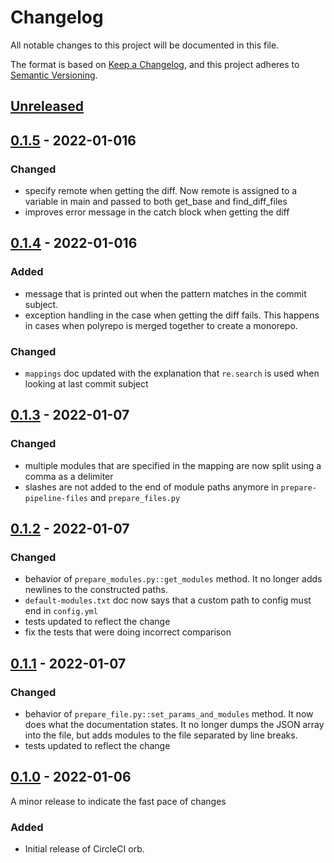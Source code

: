 # Changelog
All notable changes to this project will be documented in this file.

The format is based on [Keep a Changelog](https://keepachangelog.com/en/1.0.0/),
and this project adheres to [Semantic Versioning](https://semver.org/spec/v2.0.0.html).

## [Unreleased]

## [0.1.5] - 2022-01-016
### Changed
- specify remote when getting the diff. Now remote is assigned to a variable in main and passed to both get_base and
  find_diff_files
- improves error message in the catch block when getting the diff

## [0.1.4] - 2022-01-016
### Added
- message that is printed out when the pattern matches in the commit subject.
- exception handling in the case when getting the diff fails. This happens in cases when polyrepo is merged together
  to create a monorepo.

### Changed
- `mappings` doc updated with the explanation that `re.search` is used when looking at last commit subject


## [0.1.3] - 2022-01-07
### Changed
- multiple modules that are specified in the mapping are now split using a comma as a delimiter
- slashes are not added to the end of module paths anymore in `prepare-pipeline-files` and `prepare_files.py`

## [0.1.2] - 2022-01-07
### Changed
- behavior of `prepare_modules.py::get_modules` method. It no longer adds newlines to the constructed paths.
- `default-modules.txt` doc now says that a custom path to config must end in `config.yml`
- tests updated to reflect the change
- fix the tests that were doing incorrect comparison

## [0.1.1] - 2022-01-07
### Changed
- behavior of `prepare_file.py::set_params_and_modules` method. It now does what the documentation states.
  It no longer dumps the JSON array into the file, but adds modules to the file separated by line breaks.
- tests updated to reflect the change

## [0.1.0] - 2022-01-06
A minor release to indicate the fast pace of changes
### Added
- Initial release of CircleCI orb.

[Unreleased]: https://github.com/a-genius/monorepo-orb/compare/v0.1.4...main
[0.1.5]: https://github.com/a-genius/monorepo-orb/compare/v0.1.5
[0.1.4]: https://github.com/a-genius/monorepo-orb/releases/tag/v0.1.4
[0.1.3]: https://github.com/a-genius/monorepo-orb/releases/tag/v0.1.3
[0.1.2]: https://github.com/a-genius/monorepo-orb/releases/tag/v0.1.2
[0.1.1]: https://github.com/a-genius/monorepo-orb/releases/tag/v0.1.1
[0.1.0]: https://github.com/a-genius/monorepo-orb/releases/tag/v0.1.0

